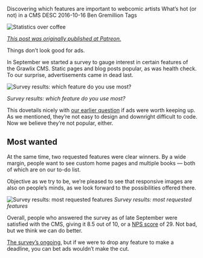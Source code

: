 Discovering which features are important to webcomic artists
What’s hot (or not) in a CMS
DESC
2016-10-16
Ben Gremillion
Tags

![Statistics over coffee](/blog_content/patreon-cms-features/stats-coffee.jpg)

*[This post was originally published at Patreon.](https://www.patreon.com/posts/whats-hot-and-in-7011830)*

Things don’t look good for ads.

In September we started a survey to gauge interest in certain features of the Grawlix CMS. Static pages and blog posts popular, as was health check. To our surprise, advertisements came in dead last. 

![Survey results: which feature do you use most?](/blog_content/patreon-cms-features/Sept-23-survey-results.png)

*Survey results: which feature do you use most?*

This dovetails nicely with [our earlier question](https://www.patreon.com/posts/should-we-drop-6789985) if ads were worth keeping up. As we mentioned, they’re not easy to design and downright difficult to code. Now we believe they’re not popular, either.

## Most wanted

At the same time, two requested features were clear winners. By a wide margin, people want to see custom home pages and multiple books — both of which are on our to-do list.

Objective as we try to be, we’re pleased to see that responsive images are also on people’s minds, as we look forward to the possibilities offered there.

![Survey results: most requested features](/blog_content/patreon-cms-features/Sept-23-requested-features.png)
*Survey results: most requested features*

Overall, people who answered the survey as of late September were satisfied with the CMS, giving it 8.5 out of 10, or a [NPS score](https://www.netpromoter.com/know/) of 29. Not bad, but we think we can do better.

[The survey’s ongoing](https://www.surveymonkey.com/r/3NPGCS9), but if we were to drop any feature to make a deadline, you can bet ads wouldn’t make the cut.

